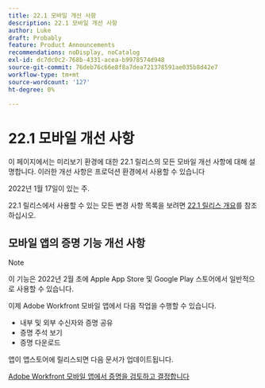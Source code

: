 ```yaml
---
title: 22.1 모바일 개선 사항
description: 22.1 모바일 개선 사항
author: Luke
draft: Probably
feature: Product Announcements
recommendations: noDisplay, noCatalog
exl-id: dc7dc0c2-768b-4331-acea-b9978574d948
source-git-commit: 76deb76c66e8f8a7dea721378591ae035b8d42e7
workflow-type: tm+mt
source-wordcount: '127'
ht-degree: 0%

---
```


# 22.1 모바일 개선 사항

이 페이지에서는 미리보기 환경에 대한 22.1 릴리스의 모든 모바일 개선 사항에 대해 설명합니다. 이러한 개선 사항은 프로덕션 환경에서 사용할 수 있습니다

<!--
<MadCap:conditionalText data-mc-conditions="QuicksilverOrClassic.Draft mode">
in January 2022
</MadCap:conditionalText>
-->

2022년 1월 17일이 있는 주.

22.1 릴리스에서 사용할 수 있는 모든 변경 사항 목록을 보려면 [22.1 릴리스 개요](../../../product-announcements/product-releases/22.1-release-activity/22-1-release-overview.md)를 참조하십시오.

## 모바일 앱의 증명 기능 개선 사항

>[!NOTE]
>
>이 기능은 2022년 2월 초에 Apple App Store 및 Google Play 스토어에서 일반적으로 사용할 수 있습니다.

이제 Adobe Workfront 모바일 앱에서 다음 작업을 수행할 수 있습니다.

* 내부 및 외부 수신자와 증명 공유
* 증명 주석 보기
* 증명 다운로드

앱이 앱스토어에 릴리스되면 다음 문서가 업데이트됩니다.

[Adobe Workfront 모바일 앱에서 증명을 검토하고 결정합니다](../../../workfront-basics/mobile-apps/using-the-workfront-mobile-app/work-with-proofs-in-mobile-app.md)
